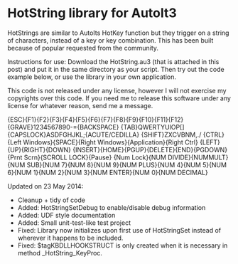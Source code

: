 HotString library for AutoIt3
==========

HotStrings are similar to AutoIts HotKey function but they trigger on a string of characters, instead of a key or key combination. This has been built because of popular requested from the community.

Instructions for use: Download the HotString.au3 (that is attached in this post) and put it in the same directory as your script. Then try out the code example below, or use the library in your own application.

This code is not released under any license, however I will not exercise my copyrights over this code. If you need me to release this software under any license for whatever reason, send me a message.

  {ESC}{F1}{F2}{F3}{F4}{F5}{F6}{F7}{F8}{F9}{F10}{F11}{F12}
  {GRAVE}1234567890-={BACKSPACE}
  {TAB}QWERTYUIOP[]\
  {CAPSLOCK}ASDFGHJKL;{ACUTE/CEDILLA}
  {SHIFT}ZXCVBNM,./
  {CTRL}{Left Windows}{SPACE}{Right Windows}{Application}{Right Ctrl}
  {LEFT}{UP}{RIGHT}{DOWN}
  {INSERT}{HOME}{PGUP}{DELETE}{END}{PGDOWN}{Prnt Scrn}{SCROLL LOCK}{Pause}
  {Num Lock}{NUM DIVIDE}{NUMMULT}{NUM SUB}{NUM 7}{NUM 8}{NUM 9}{NUM PLUS}{NUM 4}{NUM 5}{NUM 6}{NUM 1}{NUM 2}{NUM 3}{NUM ENTER}{NUM 0}{NUM DECIMAL}
  

Updated on 23 May 2014:
- Cleanup + tidy of code
- Added: HotStringSetDebug to enable/disable debug information
- Added: UDF style documentation
- Added: Small unit-test-like test project
- Fixed: Library now initializes upon first use of HotStringSet instead of wherever it happens to be included.
- Fixed: $tagKBDLLHOOKSTRUCT is only created when it is necessary in method _HotString_KeyProc. 
